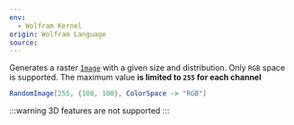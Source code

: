 ```yaml
---
env:
  - Wolfram Kernel
origin: Wolfram Language
source:
---
```

Generates a raster [`Image`](../Graphics/Image.md) with a given size and distribution. Only `RGB` space is supported. The maximum value __is limited to `255` for each channel__

```mathematica
RandomImage[255, {100, 100}, ColorSpace -> "RGB"]
```

:::warning
3D features are not supported
:::